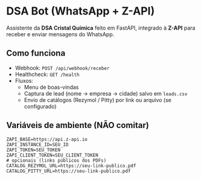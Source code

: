 # DSA Bot (WhatsApp + Z-API)

Assistente da **DSA Cristal Química** feito em FastAPI, integrado à **Z-API** para receber e enviar mensagens do WhatsApp.

## Como funciona
- Webhook: `POST /api/webhook/receber`
- Healthcheck: `GET /health`
- Fluxos:
  - Menu de boas-vindas
  - Captura de lead (nome → empresa → cidade) salvo em `leads.csv`
  - Envio de catálogos (Rezymol / Pitty) por link ou arquivo (se configurado)

## Variáveis de ambiente (NÃO comitar)
```env
ZAPI_BASE=https://api.z-api.io
ZAPI_INSTANCE_ID=SEU_ID
ZAPI_TOKEN=SEU_TOKEN
ZAPI_CLIENT_TOKEN=SEU_CLIENT_TOKEN
# opcionais (links públicos dos PDFs)
CATALOG_REZYMOL_URL=https://seu-link-publico.pdf
CATALOG_PITTY_URL=https://seu-link-publico.pdf
